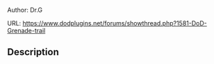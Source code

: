 Author: Dr.G

URL: https://www.dodplugins.net/forums/showthread.php?1581-DoD-Grenade-trail

## Description

